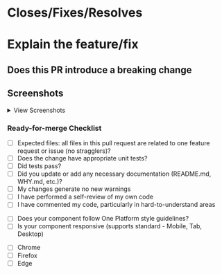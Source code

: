 <!--
Follow the steps to create the PR:

Subject: "feat/fix/docs(#issue_id): <PR Subject>"
Assignees: "One Platform Developers"
-->

# Closes/Fixes/Resolves

### <!-- Any of the keywords: Closes/Fixes/Resolves followed by #issue_id (should be separated by a space only) -->

# Explain the feature/fix

<!-- Please include a summary of the change and which issue is fixed. -->

## Does this PR introduce a breaking change

<!-- Yes/No -->

<!-- If this PR contains a breaking change, please describe the impact and migration path for existing applications below. -->

## Screenshots

<!-- If applicable, add screenshots/gif to help explain your problem. -->

<details>
<summary>View Screenshots</summary>

<!-- Add your screenshots below this line -->

</details>

### Ready-for-merge Checklist

- [ ] Expected files: all files in this pull request are related to one feature request or issue (no stragglers)?
- [ ] Does the change have appropriate unit tests?
- [ ] Did tests pass?
- [ ] Did you update or add any necessary documentation (README.md, WHY.md, etc.)?
- [ ] My changes generate no new warnings
- [ ] I have performed a self-review of my own code
- [ ] I have commented my code, particularly in hard-to-understand areas
<!-- If it is a new component -->
- [ ] Does your component follow One Platform style guidelines?
- [ ] Is your component responsive (supports standard - Mobile, Tab, Desktop)
<!-- Browsers you have tested in -->
- [ ] Chrome
- [ ] Firefox
- [ ] Edge
